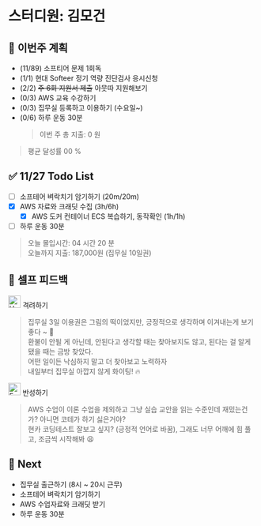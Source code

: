 # 스터디원: 김모건

## 🚀 이번주 계획

- (11/89) 소프티어 문제 1회독
- (1/1) 현대 Softeer 정기 역량 진단검사 응시신청
- (2/2) ~~주 6회 지원서 제출~~ 아뭇따 지원해보기
- (0/3) AWS 교육 수강하기
- (0/3) 집무실 등록하고 이용하기 (수요일~)
- (0/6) 하루 운동 30분
  > 이번 주 총 지출: 0 원

> 평균 달성률 00 %

## ✅ 11/27 Todo List

- [ ] 소프테어 벼락치기 암기하기 (20m/20m)
- [x] AWS 자료와 크래딧 수집 (3h/6h)
  - [x] AWS 도커 컨테이너 ECS 복습하기, 동작확인 (1h/1h)
- [ ] 하루 운동 30분

> 오늘 몰입시간: 04 시간 20 분 <br>
> 오늘까지 지출: 187,000원 (집무실 10일권)

## 🎉 셀프 피드백

<img src="https://raw.githubusercontent.com/Tarikul-Islam-Anik/Animated-Fluent-Emojis/master/Emojis/Smilies/Hugging%20Face.png" alt="Hugging Face" width="25" height="25"> 격려하기</img>

> 집무실 3일 이용권은 그림의 떡이었지만, 긍정적으로 생각하며 이겨내는게 보기 좋다 ~ 🤗 <br>
> 환불이 안될 게 아닌데, 안된다고 생각할 때는 찾아보지도 않고, 된다는 걸 알게 됐을 때는 금방 찾았다. <br>
> 어떤 일이든 낙심하지 말고 더 찾아보고 노력하자 <br>
> 내일부터 집무실 아깝지 않게 화이팅! 🔥

<img src="https://raw.githubusercontent.com/Tarikul-Islam-Anik/Animated-Fluent-Emojis/master/Emojis/Smilies/Face%20with%20Monocle.png" alt="Face with Monocle" width="25" height="25"> 반성하기</img>

> AWS 수업이 이론 수업을 제외하고 그냥 실습 교안을 읽는 수준인데 재밌는건가? 아니면 코테가 하기 싫은거야? <br>
> 현카 코딩테스트 잘보고 싶지? (긍정적 언어로 바꿈), 그래도 너무 어깨에 힘 풀고, 조금씩 시작해봐 😫 <br>

## 🌱 Next

- 집무실 출근하기 (8시 ~ 20시 근무)
- 소프테어 벼락치기 암기하기
- AWS 수업자료와 크래딧 받기
- 하루 운동 30분
